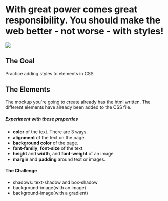 # With great power comes great responsibility. You should make the web better - not worse - with styles!
![](readme_header.jpg)

## The Goal

Practice adding styles to elements in CSS

## The Elements
The mockup you're going to create already has the html written. The different elements have already been added to the CSS file.


##### Experiment with these properties

* **color** of the text. There are 3 ways.
* **alignment** of the text on the page.
* **background color** of the page.
* **font-family**, **font-size** of the text.
* **height** and **width**, and **font-weight** of an image
* **margin** and **padding** around text or images. 

#### The Challenge
* shadows: text-shadow and box-shadow
* background-image(with an image)
* background-image(with a gradient)
